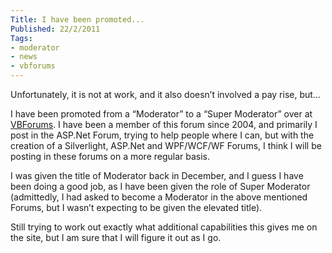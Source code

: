 ```yaml
---
Title: I have been promoted...
Published: 22/2/2011
Tags:
- moderator
- news
- vbforums
---
```


Unfortunately, it is not at work, and it also doesn’t involved a pay rise, but...

I have been promoted from a “Moderator” to a “Super Moderator” over at [VBForums](http://www.vbforums.com/index.php). I have been a member of this forum since 2004, and primarily I post in the ASP.Net Forum, trying to help people where I can, but with the creation of a Silverlight, ASP.Net and WPF/WCF/WF Forums, I think I will be posting in these forums on a more regular basis.

I was given the title of Moderator back in December, and I guess I have been doing a good job, as I have been given the role of Super Moderator (admittedly, I had asked to become a Moderator in the above mentioned Forums, but I wasn’t expecting to be given the elevated title).

Still trying to work out exactly what additional capabilities this gives me on the site, but I am sure that I will figure it out as I go.
